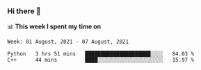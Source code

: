 ### Hi there 👋

📊 __This week I spent my time on__
<!--START_SECTION:waka-->
```text
Week: 01 August, 2021 - 07 August, 2021

Python   3 hrs 51 mins   █████████████████████░░░░   84.03 % 
C++      44 mins         ████░░░░░░░░░░░░░░░░░░░░░   15.97 % 
```
<!--END_SECTION:waka-->
<!--
**SREEHARI-M-S/SREEHARI-M-S** is a ✨ _special_ ✨ repository because its `README.md` (this file) appears on your GitHub profile.

Here are some ideas to get you started:

- 🔭 I’m currently working on ...
- 🌱 I’m currently learning ...
- 👯 I’m looking to collaborate on ...
- 🤔 I’m looking for help with ...
- 💬 Ask me about ...
- 📫 How to reach me: ...
- 😄 Pronouns: ...
- ⚡ Fun fact: ...
-->
